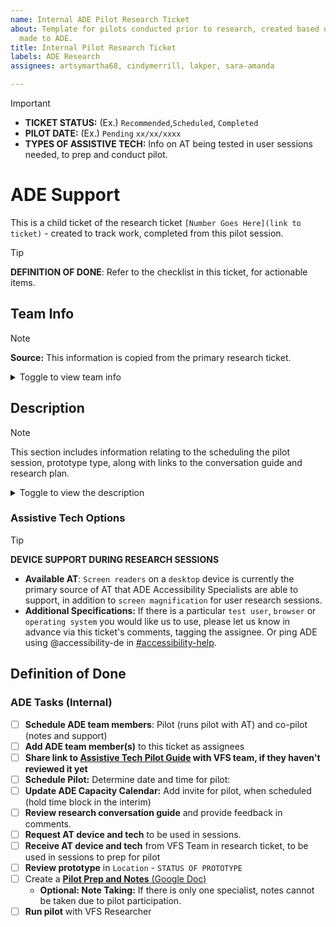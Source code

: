 ```yaml
---
name: Internal ADE Pilot Research Ticket
about: Template for pilots conducted prior to research, created based on requests
  made to ADE.
title: Internal Pilot Research Ticket
labels: ADE Research
assignees: artsymartha68, cindymerrill, lakper, sara-amanda

---
```


> [!IMPORTANT]
> - **TICKET STATUS:** (Ex.) `Recommended`,`Scheduled`, `Completed`
> - **PILOT DATE:**  (Ex.) `Pending` `xx/xx/xxxx`
> - **TYPES OF ASSISTIVE TECH:** Info on AT being tested in user sessions needed, to prep and conduct pilot.

# ADE Support
This is a child ticket of the research ticket `[Number Goes Here](link to ticket)` - created to track work, completed from this pilot session.

> [!TIP]
> **DEFINITION OF DONE**: Refer to the checklist in this ticket, for actionable items.

</details>

## Team Info

> [!NOTE]
> **Source:** This information is copied from the primary research ticket. 

<details><summary>Toggle to view team info</summary>

- **Team name:** `Team name`
- **Product name**:
- **OCTO product owner**:
- **Product Manager**:
- **Designer/Researcher**:
- **Product/team slack channel**:
- **Dedicated accessibility specialist on your team**:
- **Accessibility Champion**:
    - [Learn more about becoming an accessibility champ!](https://github.com/department-of-veterans-affairs/va.gov-team/tree/master/teams/vsa/accessibility/a11y-champs#accessibility-champions-community)


</details>

## Description

> [!NOTE]
> This section includes information relating to the scheduling the pilot session, prototype type, along with links to the conversation guide and research plan. 

<details><summary>Toggle to view the description</summary>

**An ADE accessibility specialist will participate as a user in a pilot of this research study.**

- **Researcher**: The VFS team researcher will test their prototype and conversation guide by conducting the pilot session with an ADE accessibility specialist.
- **User**: The ADE team member will act as a real user in the pilot session.
- **Assistive Tech**: The ADE team member will follow the prompts given by the VFS Researcher, while using and demonstrating how the behavior of a `screen reader` would behave.

### Pilot Session
- **Date:** `TBD`
- **Prototype**: `Prototype link and location CodePen, Staging, etc.`
- **Research Convo Guide**: `Link Needed`
- **Research Plan**: `Link Needed`

</details>


### Assistive Tech Options

> [!TIP]
> **DEVICE SUPPORT DURING RESEARCH SESSIONS**
> - **Available AT**: `Screen readers` on a `desktop` device is currently the primary source of AT that ADE Accessibility Specialists are able to support, in addition to `screen magnification` for user research sessions.
> - **Additional Specifications:** If there is a particular `test user`, `browser` or `operating system` you would like us to use, please let us know in advance via this ticket's comments, tagging the assignee. Or ping ADE using @accessibility-de in [#accessibility-help](https://dsva.slack.com/archives/C8E985R32).


## Definition of Done
### ADE Tasks (Internal)
- [ ] **Schedule ADE team members**: Pilot (runs pilot with AT) and co-pilot (notes and support)
- [ ] **Add ADE team member(s)** to this ticket as assignees
- [ ] **Share link to [Assistive Tech Pilot Guide](https://github.com/department-of-veterans-affairs/va.gov-team/blob/master/teams/CAIA/accessibility/assistive-tech-pilot-guide.md) with VFS team, if they haven't reviewed it yet**
- [ ] **Schedule Pilot:** Determine date and time for pilot:
- [ ] **Update ADE Capacity Calendar:** Add invite for pilot, when scheduled (hold time block in the interim) 
- [ ] **Review research conversation guide** and provide feedback in comments.
- [ ] **Request AT device and tech** to be used in sessions.
- [ ] **Receive AT device and tech** from VFS Team in research ticket, to be used in sessions to prep for pilot
- [ ] **Review prototype** in `Location` - `STATUS OF PROTOTYPE`
- [ ] Create a [**Pilot Prep and Notes** (Google Doc)](https://docs.google.com/document/d/1NBXjBeUb0_A3PKLWVWSZZ_DrYUJln4lGCB9dS334RmU/edit?usp=share_link)
  - **Optional: Note Taking:** If there is only one specialist, notes cannot be taken due to pilot participation.
- [ ] **Run pilot** with VFS Researcher
